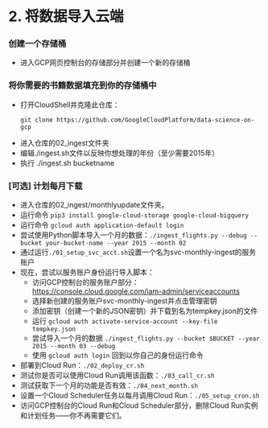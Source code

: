 # 2. 将数据导入云端

### 创建一个存储桶
* 进入GCP网页控制台的存储部分并创建一个新的存储桶

### 将你需要的书籍数据填充到你的存储桶中

* 打开CloudShell并克隆此仓库：
    ```
    git clone https://github.com/GoogleCloudPlatform/data-science-on-gcp
    ```
* 进入仓库的02_ingest文件夹
* 编辑./ingest.sh文件以反映你想处理的年份（至少需要2015年）
* 执行 ./ingest.sh bucketname

### [可选] 计划每月下载
* 进入仓库的02_ingest/monthlyupdate文件夹。
* 运行命令 `pip3 install google-cloud-storage google-cloud-bigquery`
* 运行命令 `gcloud auth application-default login`
* 尝试使用Python脚本导入一个月的数据：`./ingest_flights.py --debug --bucket your-bucket-name --year 2015 --month 02`
* 通过运行`./01_setup_svc_acct.sh`设置一个名为svc-monthly-ingest的服务账户
* 现在，尝试以服务账户身份运行导入脚本：
  * 访问GCP控制台的服务账户部分：https://console.cloud.google.com/iam-admin/serviceaccounts
  * 选择新创建的服务账户svc-monthly-ingest并点击管理密钥
  * 添加密钥（创建一个新的JSON密钥）并下载到名为tempkey.json的文件
  * 运行 `gcloud auth activate-service-account --key-file tempkey.json`
  * 尝试导入一个月的数据 `./ingest_flights.py --bucket $BUCKET --year 2015 --month 03 --debug`
  * 使用 `gcloud auth login` 回到以你自己的身份运行命令
* 部署到Cloud Run：`./02_deploy_cr.sh`
* 测试你是否可以使用Cloud Run调用该函数：`./03_call_cr.sh`
* 测试获取下一个月的功能是否有效：`./04_next_month.sh`
* 设置一个Cloud Scheduler任务以每月调用Cloud Run：`./05_setup_cron.sh`
* 访问GCP控制台的Cloud Run和Cloud Scheduler部分，删除Cloud Run实例和计划任务——你不再需要它们。
